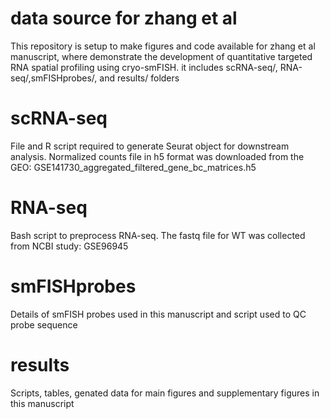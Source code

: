 # data source for zhang et al
This repository is setup to make figures and code available for zhang et al manuscript, where demonstrate the development of quantitative targeted RNA spatial profiling using cryo-smFISH.
it includes scRNA-seq/, RNA-seq/,smFISHprobes/, and results/ folders
# scRNA-seq
File and R script required to generate Seurat object for downstream analysis. Normalized counts file in h5 format was downloaded from the GEO: GSE141730_aggregated_filtered_gene_bc_matrices.h5
# RNA-seq
Bash script to preprocess RNA-seq.  The fastq file for WT was collected from  NCBI study: GSE96945
# smFISHprobes
Details of smFISH probes used in this manuscript and script used to QC probe sequence
# results
Scripts, tables, genated data for main figures and supplementary figures in this manuscript
